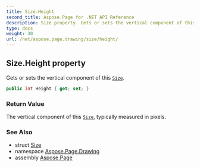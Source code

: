 ```yaml
---
title: Size.Height
second_title: Aspose.Page for .NET API Reference
description: Size property. Gets or sets the vertical component of this Size
type: docs
weight: 30
url: /net/aspose.page.drawing/size/height/
---
```

## Size.Height property

Gets or sets the vertical component of this [`Size`](../).

```csharp
public int Height { get; set; }
```

### Return Value

The vertical component of this [`Size`](../), typically measured in pixels.

### See Also

* struct [Size](../)
* namespace [Aspose.Page.Drawing](../../size/)
* assembly [Aspose.Page](../../../)



